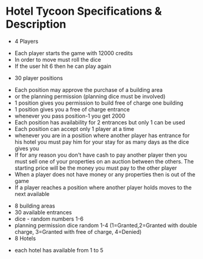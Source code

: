 # Hotel Tycoon Specifications & Description

* 4 Players
- Each player starts the game with 12000 credits
- In order to move must roll the dice
- If the user hit 6 then he can play again
* 30 player positions
- Each position may approve the purchase of a building area
- or the planning permission (planning dice must be involved)
- 1 position gives you permission to build free of charge one building
- 1 position gives you a free of charge entrance
- whenever you pass position-1 you get 2000
- Each position has availability for 2 entrances but only 1 can be used
- Each position can accept only 1 player at a time
- whenever you are in a position where another player has entrance for his hotel you must pay him for your stay for as many days as the dice gives you
- If for any reason you don't have cash to pay another player then you must sell one of your properties on an auction between the others. The starting price will be the money you must pay to the other player
- When a player does not have money or any properties then is out of the game
- If a player reaches a position where another player holds moves to the next available
* 8 building areas
* 30 available entrances
* dice - random numbers 1-6
* planning permission dice random 1-4 (1=Granted,2=Granted with double charge, 3=Granted with free of charge, 4=Denied)
* 8 Hotels
- each hotel has available from 1 to 5

